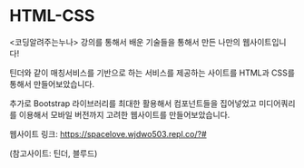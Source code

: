 # HTML-CSS
<코딩알려주는누나> 강의를 통해서 배운 기술들을 통해서 만든 나만의 웹사이트입니다!

틴더와 같이 매칭서비스를 기반으로 하는 서비스를 제공하는 사이트를 HTML과 CSS를 통해서 만들어보았습니다. 

추가로 Bootstrap 라이브러리를 최대한 활용해서 컴포넌트들을 집어넣었고 미디어쿼리를 이용해서 모바일 버전까지 고려한 웹사이트를 만들어보았습니다.

웹사이트 링크: https://spacelove.wjdwo503.repl.co/?#

(참고사이트: 틴더, 블루드) 
